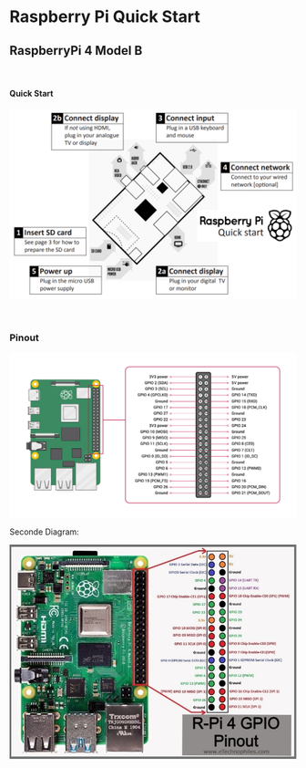 # Raspberry Pi Quick Start

## RaspberryPi 4 Model B

<br>

#### Quick Start

![Quick Start Guide](./pics/quickstart1.png)

<br>

### Pinout

![Raspberry Pi 4 Model B Pins Configuration](./pics/GPIO-Pinout-Diagram-2.png)

Seconde Diagram: 

![Raspberry Pi 4 Model B Pins Configuration](./pics/R-Pi-4-GPIO-Pinout.jpg)
